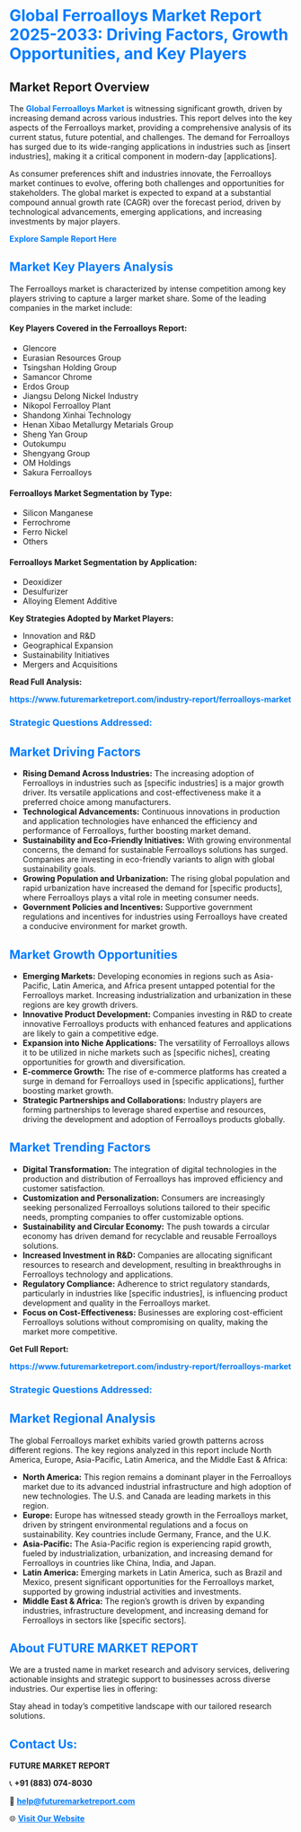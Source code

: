 <h1 style="color: #007BFF;">Global Ferroalloys Market Report 2025-2033: Driving Factors, Growth Opportunities, and Key Players</h1>

<section id="overview">
<h2>Market Report Overview</h2>
<p>The <a href="https://www.futuremarketreport.com/industry-report/ferroalloys-market" style="color: #007BFF; text-decoration: none;"><strong>Global Ferroalloys Market</strong></a> is witnessing significant growth, driven by increasing demand across various industries. This report delves into the key aspects of the Ferroalloys market, providing a comprehensive analysis of its current status, future potential, and challenges. The demand for Ferroalloys has surged due to its wide-ranging applications in industries such as [insert industries], making it a critical component in modern-day [applications].</p>
<p>As consumer preferences shift and industries innovate, the Ferroalloys market continues to evolve, offering both challenges and opportunities for stakeholders. The global market is expected to expand at a substantial compound annual growth rate (CAGR) over the forecast period, driven by technological advancements, emerging applications, and increasing investments by major players.</p>
</section>

<section id="overview">
<p><a href="https://www.futuremarketreport.com/request-sample/reportId=27253" style="color: #007BFF; text-decoration: none;"><strong>Explore Sample Report Here</strong></a></p>
</section>

<section id="key-players">
<h2 style="color: #007BFF;">Market Key Players Analysis</h2>
<p>The Ferroalloys market is characterized by intense competition among key players striving to capture a larger market share. Some of the leading companies in the market include:</p>
<h4>Key Players Covered in the Ferroalloys Report:</h4>
<ul><li>Glencore</li><li>Eurasian Resources Group</li><li>Tsingshan Holding Group</li><li>Samancor Chrome</li><li>Erdos Group</li><li>Jiangsu Delong Nickel Industry</li><li>Nikopol Ferroalloy Plant</li><li>Shandong Xinhai Technology</li><li>Henan Xibao Metallurgy Metarials Group</li><li>Sheng Yan Group</li><li>Outokumpu</li><li>Shengyang Group</li><li>OM Holdings</li><li>Sakura Ferroalloys</li></ul>
<h4>Ferroalloys Market Segmentation by Type:</h4>
<ul><li>Silicon Manganese</li><li>Ferrochrome</li><li>Ferro Nickel</li><li>Others</li></ul>

<h4>Ferroalloys Market Segmentation by Application:</h4>
<ul><li>Deoxidizer</li><li>Desulfurizer</li><li>Alloying Element Additive</li></ul>
<p><strong>Key Strategies Adopted by Market Players:</strong></p>
<ul>
<li>Innovation and R&D</li>
<li>Geographical Expansion</li>
<li>Sustainability Initiatives</li>
<li>Mergers and Acquisitions</li>
</ul>
</section>

<section>
<p><strong>Read Full Analysis: </strong></p><a href="https://www.futuremarketreport.com/industry-report/ferroalloys-market" style="color: #007BFF; text-decoration: none;"><strong>https://www.futuremarketreport.com/industry-report/ferroalloys-market</strong></a>
<h3 style="color: #007BFF;">Strategic Questions Addressed:</h3>
</section>

<section id="driving-factors">
<h2 style="color: #007BFF;">Market Driving Factors</h2>
<ul>
<li><strong>Rising Demand Across Industries:</strong> The increasing adoption of Ferroalloys in industries such as [specific industries] is a major growth driver. Its versatile applications and cost-effectiveness make it a preferred choice among manufacturers.</li>
<li><strong>Technological Advancements:</strong> Continuous innovations in production and application technologies have enhanced the efficiency and performance of Ferroalloys, further boosting market demand.</li>
<li><strong>Sustainability and Eco-Friendly Initiatives:</strong> With growing environmental concerns, the demand for sustainable Ferroalloys solutions has surged. Companies are investing in eco-friendly variants to align with global sustainability goals.</li>
<li><strong>Growing Population and Urbanization:</strong> The rising global population and rapid urbanization have increased the demand for [specific products], where Ferroalloys plays a vital role in meeting consumer needs.</li>
<li><strong>Government Policies and Incentives:</strong> Supportive government regulations and incentives for industries using Ferroalloys have created a conducive environment for market growth.</li>
</ul>
</section>

<section id="growth-opportunities">
<h2 style="color: #007BFF;">Market Growth Opportunities</h2>
<ul>
<li><strong>Emerging Markets:</strong> Developing economies in regions such as Asia-Pacific, Latin America, and Africa present untapped potential for the Ferroalloys market. Increasing industrialization and urbanization in these regions are key growth drivers.</li>
<li><strong>Innovative Product Development:</strong> Companies investing in R&D to create innovative Ferroalloys products with enhanced features and applications are likely to gain a competitive edge.</li>
<li><strong>Expansion into Niche Applications:</strong> The versatility of Ferroalloys allows it to be utilized in niche markets such as [specific niches], creating opportunities for growth and diversification.</li>
<li><strong>E-commerce Growth:</strong> The rise of e-commerce platforms has created a surge in demand for Ferroalloys used in [specific applications], further boosting market growth.</li>
<li><strong>Strategic Partnerships and Collaborations:</strong> Industry players are forming partnerships to leverage shared expertise and resources, driving the development and adoption of Ferroalloys products globally.</li>
</ul>
</section>

<section id="trending-factors">
<h2 style="color: #007BFF;">Market Trending Factors</h2>
<ul>
<li><strong>Digital Transformation:</strong> The integration of digital technologies in the production and distribution of Ferroalloys has improved efficiency and customer satisfaction.</li>
<li><strong>Customization and Personalization:</strong> Consumers are increasingly seeking personalized Ferroalloys solutions tailored to their specific needs, prompting companies to offer customizable options.</li>
<li><strong>Sustainability and Circular Economy:</strong> The push towards a circular economy has driven demand for recyclable and reusable Ferroalloys solutions.</li>
<li><strong>Increased Investment in R&D:</strong> Companies are allocating significant resources to research and development, resulting in breakthroughs in Ferroalloys technology and applications.</li>
<li><strong>Regulatory Compliance:</strong> Adherence to strict regulatory standards, particularly in industries like [specific industries], is influencing product development and quality in the Ferroalloys market.</li>
<li><strong>Focus on Cost-Effectiveness:</strong> Businesses are exploring cost-efficient Ferroalloys solutions without compromising on quality, making the market more competitive.</li>
</ul>
</section>

<section>
<p><strong>Get Full Report: </strong></p><a href="https://www.futuremarketreport.com/industry-report/ferroalloys-market" style="color: #007BFF; text-decoration: none;"><strong>https://www.futuremarketreport.com/industry-report/ferroalloys-market</strong></a>
<h3 style="color: #007BFF;">Strategic Questions Addressed:</h3>
</section>


<section id="regional-analysis">
<h2 style="color: #007BFF;">Market Regional Analysis</h2>
<p>The global Ferroalloys market exhibits varied growth patterns across different regions. The key regions analyzed in this report include North America, Europe, Asia-Pacific, Latin America, and the Middle East & Africa:</p>
<ul>
<li><strong>North America:</strong> This region remains a dominant player in the Ferroalloys market due to its advanced industrial infrastructure and high adoption of new technologies. The U.S. and Canada are leading markets in this region.</li>
<li><strong>Europe:</strong> Europe has witnessed steady growth in the Ferroalloys market, driven by stringent environmental regulations and a focus on sustainability. Key countries include Germany, France, and the U.K.</li>
<li><strong>Asia-Pacific:</strong> The Asia-Pacific region is experiencing rapid growth, fueled by industrialization, urbanization, and increasing demand for Ferroalloys in countries like China, India, and Japan.</li>
<li><strong>Latin America:</strong> Emerging markets in Latin America, such as Brazil and Mexico, present significant opportunities for the Ferroalloys market, supported by growing industrial activities and investments.</li>
<li><strong>Middle East & Africa:</strong> The region’s growth is driven by expanding industries, infrastructure development, and increasing demand for Ferroalloys in sectors like [specific sectors].</li>
</ul>
</section>

<footer>
<h2 style="color: #007BFF;">About FUTURE MARKET REPORT</h2>
<p>We are a trusted name in market research and advisory services, delivering actionable insights and strategic support to businesses across diverse industries. Our expertise lies in offering:</p>

<p>Stay ahead in today’s competitive landscape with our tailored research solutions.</p>

<h2 style="color: #007BFF;">Contact Us:</h2>
<p><strong>FUTURE MARKET REPORT</strong></p>
<p>📞 <strong>+91 (883) 074-8030</strong></p>
<p>📧 <strong><a href="mailto:help@futuremarketreport.com" style="color: #007BFF;">help@futuremarketreport.com</a></strong></p>
<p>🌐 <strong><a href="https://www.futuremarketreport.com/" style="color: #007BFF;">Visit Our Website</a></strong></p>
</footer>